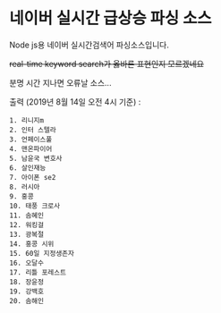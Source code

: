 # 네이버 실시간 급상승 파싱 소스

Node js용 네이버 실시간검색어 파싱소스입니다.

~~real-time keyword search가 옳바른 표현인지 모르겠네요~~

분명 시간 지나면 오류날 소스...

출력 (2019년 8월 14일 오전 4시 기준) :

```
1. 리니지m
2. 인터 스텔라
3. 언페이스풀
4. 맨온파이어
5. 남윤국 변호사
6. 살인재능
7. 아이폰 se2
8. 러시아
9. 홍콩
10. 태풍 크로사
11. 솜혜인
12. 워킹걸
13. 광복절
14. 홍콩 시위
15. 60일 지정생존자
16. 오달수
17. 리틀 포레스트
18. 장윤정
19. 강백호
20. 솜해인
```
